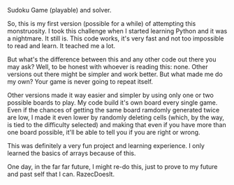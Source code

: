 Sudoku Game (playable) and solver.


So, this is my first version (possible for a while) of attempting this monstruosity. I took this challenge when I started learning Python and it was a nightmare.
It still is. This code works, it's very fast and not too impossible to read and learn. It teached me a lot.


But what's the difference between this and any other code out there you may ask? Well, to be honest with whoever is reading this: none.
Other versions out there might be simpler and work better. But what made me do my own? Your game is never going to repeat itself.

Other versions made it way easier and simpler by using only one or two possible boards to play. My code build it's own board every single game.
Even if the chances of getting the same board ramdomly generated twice are low, I made it even lower by randomly deleting cells (which, by the way,
is tied to the difficulty selected) and making that even if you have more than one board possible, it'll be able to tell you if you are right or wrong.


This was definitely a very fun project and learning experience. I only learned the basics of arrays because of this.

One day, in the far far future, I might re-do this, just to prove to my future and past self that I can.
RazecDoesIt.

